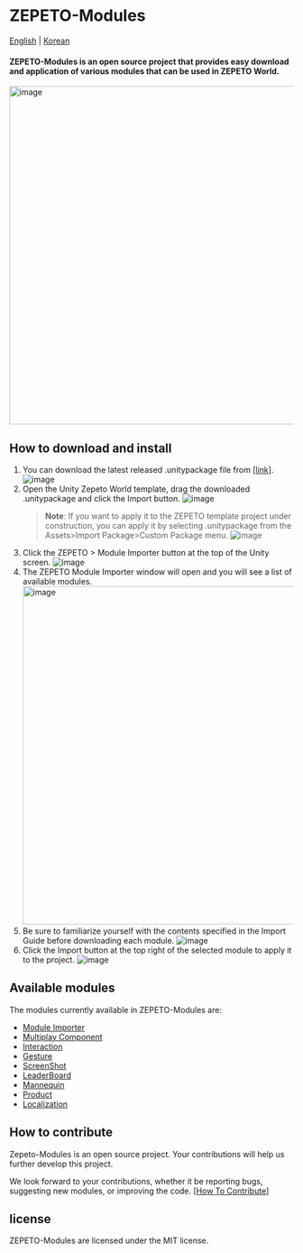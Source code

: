 # ZEPETO-Modules

[English](./README.md) | [Korean](./README_KR.md)
#### ZEPETO-Modules is an open source project that provides easy download and application of various modules that can be used in ZEPETO World.   
   <img width="600" alt="image" src="https://github.com/JasperGame/zepeto-modules/blob/main/Image/GuideImage0.png">

## How to download and install
1. You can download the latest released .unitypackage file from [[link]](https://github.com/JasperGame/zepeto-modules/releases/tag/v1.0.1).
   ![image](https://github.com/JasperGame/zepeto-modules/blob/main/Image/GuideImage2.png)
2. Open the Unity Zepeto World template, drag the downloaded .unitypackage and click the Import button.
   ![image](https://github.com/JasperGame/zepeto-modules/blob/main/Image/GuideImage3.png)
     > **Note**: If you want to apply it to the ZEPETO template project under construction, you can apply it by selecting .unitypackage from the Assets>Import Package>Custom Package menu.
     >    ![image](https://github.com/JasperGame/zepeto-modules/blob/main/Image/GuideImage4.png)
3. Click the ZEPETO > Module Importer button at the top of the Unity screen.
   ![image](https://github.com/JasperGame/zepeto-modules/blob/main/Image/GuideImage5.png)
4. The ZEPETO Module Importer window will open and you will see a list of available modules.
   <img width="600" alt="image" src="https://github.com/JasperGame/zepeto-modules/blob/main/Image/GuideImage0.png">
5. Be sure to familiarize yourself with the contents specified in the Import Guide before downloading each module.
   ![image](https://github.com/JasperGame/zepeto-modules/blob/main/Image/GuideImage6.png)
6. Click the Import button at the top right of the selected module to apply it to the project.
   ![image](https://github.com/JasperGame/zepeto-modules/blob/main/Image/GuideImage7.png)

## Available modules
The modules currently available in ZEPETO-Modules are:
- [Module Importer](https://github.com/JasperGame/zepeto-modules/blob/main/release/ModuleImporter/README.md)
- [Multiplay Component](https://github.com/JasperGame/zepeto-modules/blob/main/release/MultiplayComponent/README.md)
- [Interaction](https://github.com/JasperGame/zepeto-modules/blob/main/release/Interaction/README.md)
- [Gesture](https://github.com/JasperGame/zepeto-modules/blob/main/release/Gesture/README.md)
- [ScreenShot](https://github.com/JasperGame/zepeto-modules/blob/main/release/ScreenShot/README.md)
- [LeaderBoard](https://github.com/JasperGame/zepeto-modules/blob/main/release/LeaderBoard/README.md)
- [Mannequin](https://github.com/JasperGame/zepeto-modules/blob/main/release/Mannequin/README.md)
- [Product](https://github.com/JasperGame/zepeto-modules/blob/main/release/Product/README.md)
- [Localization](https://github.com/JasperGame/zepeto-modules/blob/main/release/Localization/README.md)

## How to contribute
Zepeto-Modules is an open source project. Your contributions will help us further develop this project.

We look forward to your contributions, whether it be reporting bugs, suggesting new modules, or improving the code. [[How To Contribute]](./HowToContribute.md)

## license
ZEPETO-Modules are licensed under the MIT license.
